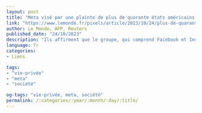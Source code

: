 ```yaml
---
layout: post
title: "Meta visé par une plainte de plus de quarante états américains, qui l’accusent de nuire à la santé des enfants"
link: "https://www.lemonde.fr/pixels/article/2023/10/24/plus-de-quarante-etats-americains-portent-plainte-contre-meta-accuse-de-nuire-a-la-sante-des-enfants_6196281_4408996.html"
author: Le Monde, AFP, Reuters
published_date: "24/10/2023"
description: "Ils affirment que le groupe, qui comprend Facebook et Instagram, a trompé à plusieurs reprises le public sur les dangers de ses plates-formes et a sciemment incité les plus jeunes à les utiliser de manière addictive et compulsive."
language: fr
categories:
- Liens

tags:
- "vie-privée"
- "meta"
- "société"

og-tags: "vie-privée, meta, société"
permalink: /:categories/:year/:month/:day/:title/
---
```

